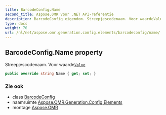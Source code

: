 ```yaml
---
title: BarcodeConfig.Name
second_title: Aspose.OMR voor .NET API-referentie
description: BarcodeConfig eigendom. Streepjescodenaam. Voor waardeValue
type: docs
weight: 70
url: /nl/net/aspose.omr.generation.config.elements/barcodeconfig/name/
---
```

## BarcodeConfig.Name property

Streepjescodenaam. Voor waarde[`Value`](../value/)

```csharp
public override string Name { get; set; }
```

### Zie ook

* class [BarcodeConfig](../)
* naamruimte [Aspose.OMR.Generation.Config.Elements](../../barcodeconfig/)
* montage [Aspose.OMR](../../../)


